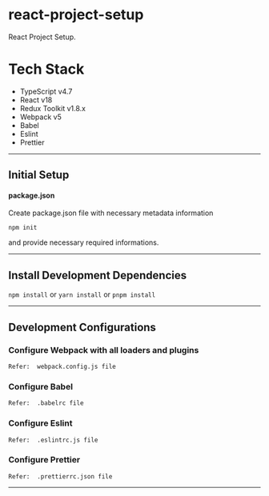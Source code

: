 # react-project-setup

React Project Setup.

# Tech Stack

- TypeScript v4.7
- React v18
- Redux Toolkit v1.8.x
- Webpack v5
- Babel
- Eslint
- Prettier

---

## Initial Setup

#### package.json

Create package.json file with necessary metadata information  

`npm init`

and provide necessary required informations.

---

## Install Development Dependencies

`npm install` or `yarn install` or `pnpm install` 

---

## Development Configurations

### Configure Webpack with all loaders and plugins

`Refer:  webpack.config.js file` 

### Configure Babel

`Refer:  .babelrc file`

### Configure Eslint

`Refer:  .eslintrc.js file`

### Configure Prettier

`Refer:  .prettierrc.json file`

---
